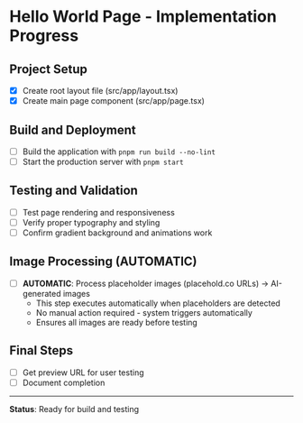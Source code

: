 # Hello World Page - Implementation Progress

## Project Setup
- [x] Create root layout file (src/app/layout.tsx)
- [x] Create main page component (src/app/page.tsx)

## Build and Deployment
- [ ] Build the application with `pnpm run build --no-lint`
- [ ] Start the production server with `pnpm start`

## Testing and Validation
- [ ] Test page rendering and responsiveness
- [ ] Verify proper typography and styling
- [ ] Confirm gradient background and animations work

## Image Processing (AUTOMATIC)
- [ ] **AUTOMATIC**: Process placeholder images (placehold.co URLs) → AI-generated images
  - This step executes automatically when placeholders are detected
  - No manual action required - system triggers automatically
  - Ensures all images are ready before testing

## Final Steps
- [ ] Get preview URL for user testing
- [ ] Document completion

---
**Status**: Ready for build and testing